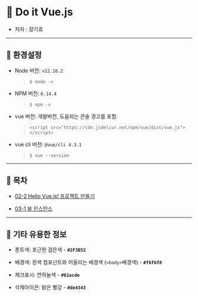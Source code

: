 # 🐫 Do it Vue.js

* 저자 : 장기효


---


## 🐫 환경설정

* Node 버전: ``v12.16.2``

  > ``$ node -v``

* NPM 버전: ``6.14.4``

  > ``$ npm -v``

* vue 버전: 개발버전, 도움되는 콘솔 경고를 포함.

  > ``<script src="https://cdn.jsdelivr.net/npm/vue/dist/vue.js"></script>``

* vue cli 버전: ``@vue/cli 4.3.1``

  > ``$ vue --version``

---


## 🐫 목차

* [02-2 Hello Vue.js! 프로잭트 만들기]()

* [03-1 뷰 인스턴스]()


---


## 🐫 기타 유용한 정보

* 폰트색: 포근한 검은색 - **``#2F3B52``**

* 배경색: 흰색 컴포넌트와 어울리는 배경색 (``<body>``배경색) - **``#f6f6f8``** 

* 체크표시: 연하늘색 - **``#62acde``**

* 삭제아이콘: 밝은 빨강 - **``#de4343``**